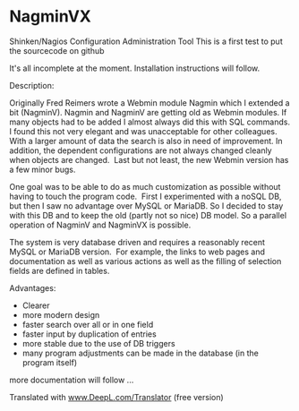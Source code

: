 # NagminVX
Shinken/Nagios Configuration Administration Tool 
This is a first test to put the sourcecode on github

It's all incomplete at the moment.
Installation instructions will follow.

Description:

Originally Fred Reimers wrote a Webmin module Nagmin which I extended a bit (NagminV).
Nagmin and NagminV are getting old as Webmin modules.
If many objects had to be added I almost always did this with SQL commands.
I found this not very elegant and was unacceptable for other colleagues. With a larger amount of data the search is also in need of improvement. In addition, the dependent configurations are not always changed cleanly when objects are changed. 
Last but not least, the new Webmin version has a few minor bugs.


One goal was to be able to do as much customization as possible without having to touch the program code.  First I experimented with a noSQL DB, but then I saw no advantage over MySQL or MariaDB. So I decided to stay with this DB and to keep the old (partly not so nice) DB model. So a parallel operation of NagminV and NagminVX is possible.

The system is very database driven and requires a reasonably recent MySQL or MariaDB version. 
For example, the links to web pages and documentation as well as various actions as well as the filling of selection fields are defined in tables.

Advantages:

- Clearer
- more modern design 
- faster search over all or in one field
- faster input by duplication of entries
- more stable due to the use of DB triggers
- many program adjustments can be made in the database (in the program itself)

more documentation will follow ...

Translated with www.DeepL.com/Translator (free version)

